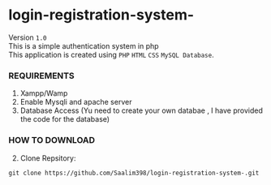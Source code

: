 # login-registration-system-  
Version `1.0`  
This is a simple authentication system in php  
This application is created using `PHP` `HTML` `CSS` `MySQL Database`.  

### REQUIREMENTS  
1. Xampp/Wamp 
2. Enable Mysqli and apache server
3. Database Access (Yu need to create your own databae , I have provided the code for the database)

### HOW TO DOWNLOAD  
2. Clone Repsitory:
```
git clone https://github.com/Saalim398/login-registration-system-.git
```
